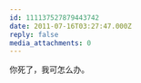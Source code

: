 ```yaml
---
id: 111137527879443742
date: 2011-07-16T03:27:47.000Z
reply: false
media_attachments: 0
---
```


你死了，我可怎么办。

